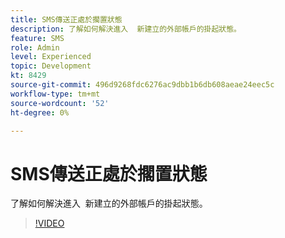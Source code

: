 ```yaml
---
title: SMS傳送正處於擱置狀態
description: 了解如何解決進入  新建立的外部帳戶的掛起狀態。
feature: SMS
role: Admin
level: Experienced
topic: Development
kt: 8429
source-git-commit: 496d9268fdc6276ac9dbb1b6db608aeae24eec5c
workflow-type: tm+mt
source-wordcount: '52'
ht-degree: 0%

---
```



# SMS傳送正處於擱置狀態

了解如何解決進入  新建立的外部帳戶的掛起狀態。

>[!VIDEO](https://video.tv.adobe.com/v/335986?quality=12)
